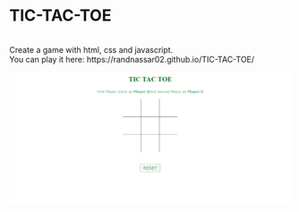 # TIC-TAC-TOE
<br>
Create a game with html, css and javascript.
<br>
You can play it here: https://randnassar02.github.io/TIC-TAC-TOE/

<br>

![Screenshot](Screenshot.png)
